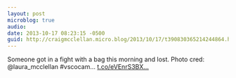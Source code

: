 ```yaml
---
layout: post
microblog: true
audio: 
date: 2013-10-17 08:23:15 -0500
guid: http://craigmcclellan.micro.blog/2013/10/17/t390830365214244864.html
---
```

Someone got in a fight with a bag this morning and lost. Photo cred: @laura_mcclellan #vscocam… [t.co/eVEnrS3BX...](http://t.co/eVEnrS3BXM)

